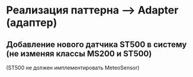 # Реализация паттерна --> Adapter (адаптер)
## Добавление нового датчика ST500 в систему (не изменяя классы MS200 и ST500)
(ST500 не должен имплементировать MeteoSensor)